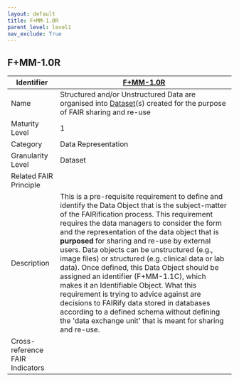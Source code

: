 ```yaml
---
layout: default
title: F+MM-1.0R
parent_level: level1
nav_exclude: True
---
```


## F+MM-1.0R

| Identifier | [F+MM-1.0R](https://github.com/FAIRplus/Data-Maturity/edit/v0.3/docs/_indicators/B.%20F+MM-1.0R.md) |
| ---------- | ----------|
| Name | Structured and/or Unstructured Data are organised into [Dataset](https://fairplus.github.io/Data-Maturity/docs/Glossary/#dataset)(s) created for the purpose of FAIR sharing and re-use  |
| Maturity Level | 1 |
| Category | Data Representation |
| Granularity Level | Dataset |
| Related FAIR Principle | |
| Description | This is a pre-requisite requirement to define and identify the Data Object that is the subject-matter of the FAIRification process. This requirement requires the data managers to consider the form and the representation of the data object that is **purposed** for sharing and re-use by external users. Data objects can be unstructured (e.g., image files) or structured (e.g. clinical data or lab data). Once defined, this Data Object should be assigned an identifier (F+MM-1.1C), which makes it an Identifiable Object. What this requirement is trying to advice against are decisions to FAIRify data stored in databases according to a defined schema without defining the 'data exchange unit' that is meant for sharing and re-use.
| Cross-reference FAIR Indicators |  |
